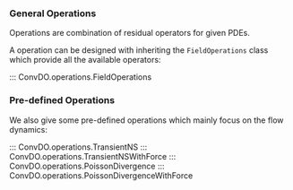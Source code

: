 ### General Operations
Operations are combination of residual operators for given PDEs.

A operation can be designed with inheriting the `FieldOperations` class which provide all the available operators:

::: ConvDO.operations.FieldOperations

### Pre-defined Operations

We also give some pre-defined operations which mainly focus on the flow dynamics:

::: ConvDO.operations.TransientNS
::: ConvDO.operations.TransientNSWithForce
::: ConvDO.operations.PoissonDivergence
::: ConvDO.operations.PoissonDivergenceWithForce